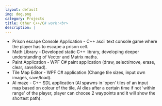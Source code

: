```yaml
---
layout: default
img: dog.png
category: Projects
title: Other C++/C# work:<br>
description: |
---
```

 - Prison escape Console Application - C++ ascii text console game where the player has to escape a prison cell. <br>
 - Math Library - Developed static C++ library, developing deeper understanding of Vector and Matrix maths. <br> 
 - Paint Application - WPF C# paint application (draw, select/move, erase, clear, save/load). <br>
 - Tile Map Editor - WPF C# application (Change tile sizes, input own images, save/load). <br>
 - AI maze - C++ SDL application (AI spawns in 'open' tiles of an input map based on colour of the tile, AI dies after a certain time if not 'within range' of the player, player can choose 2 waypoints and it will show the shortest path). <br>

